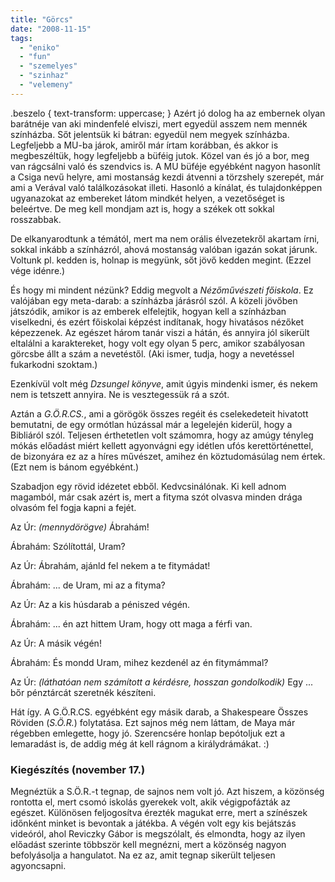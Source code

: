 ```yaml
---
title: "Görcs"
date: "2008-11-15"
tags: 
  - "eniko"
  - "fun"
  - "szemelyes"
  - "szinhaz"
  - "velemeny"
---
```


.beszelo { text-transform: uppercase; } Azért jó dolog ha az embernek olyan barátnéje van aki mindenfelé elviszi, mert egyedül asszem nem mennék színházba. Sőt jelentsük ki bátran: egyedül nem megyek színházba. Legfeljebb a MU-ba járok, amiről már írtam korábban, és akkor is megbeszéltük, hogy legfeljebb a büféig jutok. Közel van és jó a bor, meg van rágcsálni való és szendvics is. A MU büféje egyébként nagyon hasonlít a Csiga nevű helyre, ami mostanság kezdi átvenni a törzshely szerepét, már ami a Verával való találkozásokat illeti. Hasonló a kínálat, és tulajdonképpen ugyanazokat az embereket látom mindkét helyen, a vezetőséget is beleértve. De meg kell mondjam azt is, hogy a székek ott sokkal rosszabbak.

De elkanyarodtunk a témától, mert ma nem orális élvezetekről akartam írni, sokkal inkább a színházról, ahová mostanság valóban igazán sokat járunk. Voltunk pl. kedden is, holnap is megyünk, sőt jövő kedden megint. (Ezzel vége idénre.)

És hogy mi mindent nézünk? Eddig megvolt a _Nézőművészeti főiskola_. Ez valójában egy meta-darab: a színházba járásról szól. A közeli jövőben játszódik, amikor is az emberek elfelejtik, hogyan kell a színházban viselkedni, és ezért főiskolai képzést indítanak, hogy hivatásos nézőket képezzenek. Az egészet három tanár viszi a hátán, és annyira jól sikerült eltalálni a karaktereket, hogy volt egy olyan 5 perc, amikor szabályosan görcsbe állt a szám a nevetéstől. (Aki ismer, tudja, hogy a nevetéssel fukarkodni szoktam.)

Ezenkívül volt még _Dzsungel könyve_, amit úgyis mindenki ismer, és nekem nem is tetszett annyira. Ne is vesztegessük rá a szót.

Aztán a _G.Ö.R.CS._, ami a görögök összes regéit és cselekedeteit hivatott bemutatni, de egy ormótlan húzással már a legelején kiderül, hogy a Bibliáról szól. Teljesen érthetetlen volt számomra, hogy az amúgy tényleg mókás előadást miért kellett agyonvágni egy idétlen ufós kerettörténettel, de bizonyára ez az a híres művészet, amihez én köztudomásúlag nem értek. (Ezt nem is bánom egyébként.)

Szabadjon egy rövid idézetet ebből. Kedvcsinálónak. Ki kell adnom magamból, már csak azért is, mert a fityma szót olvasva minden drága olvasóm fel fogja kapni a fejét.

Az Úr: _(mennydörögve)_ Ábrahám!

Ábrahám: Szólítottál, Uram?

Az Úr: Ábrahám, ajánld fel nekem a te fitymádat!

Ábrahám: ... de Uram, mi az a fityma?

Az Úr: Az a kis húsdarab a péniszed végén.

Ábrahám: ... én azt hittem Uram, hogy ott maga a férfi van.

Az Úr: A másik végén!

Ábrahám: És mondd Uram, mihez kezdenél az én fitymámmal?

Az Úr: _(láthatóan nem számított a kérdésre, hosszan gondolkodik)_ Egy ... bőr pénztárcát szeretnék készíteni.

Hát így. A G.Ö.R.CS. egyébként egy másik darab, a Shakespeare Összes Röviden (_S.Ö.R._) folytatása. Ezt sajnos még nem láttam, de Maya már régebben emlegette, hogy jó. Szerencsére honlap bepótoljuk ezt a lemaradást is, de addig még át kell rágnom a királydrámákat. :)

### Kiegészítés (november 17.)

Megnéztük a S.Ö.R.-t tegnap, de sajnos nem volt jó. Azt hiszem, a közönség rontotta el, mert csomó iskolás gyerekek volt, akik végigpofázták az egészet. Különösen feljogosítva érezték magukat erre, mert a színészek időnként minket is bevontak a játékba. A végén volt egy kis bejátszás videóról, ahol Reviczky Gábor is megszólalt, és elmondta, hogy az ilyen előadást szerinte többször kell megnézni, mert a közönség nagyon befolyásolja a hangulatot. Na ez az, amit tegnap sikerült teljesen agyoncsapni.
